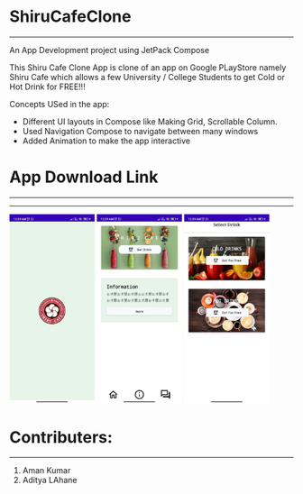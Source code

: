 # ShiruCafeClone
-------------------
An App Development project using JetPack Compose

This Shiru Cafe Clone App is clone of an app on Google PLayStore namely Shiru Cafe which allows a few University / College Students to get Cold or Hot Drink for FREE!!!

Concepts USed in the app:
- Different UI layouts in Compose like Making Grid, Scrollable Column.
- Used Navigation Compose to navigate between many windows
- Added Animation to make the app interactive

# App Download Link
--------------------
******
<p float="left">
  <img src="screenshots/splash.jpg"width=30% height=30%/>
  <img src="screenshots/home.jpg"width=30% height=30% /> 
  <img src="screenshots/selectdrink.jpg" width=30% height=30% />
</p>


# Contributers:
-----------------
1. Aman Kumar
2. Aditya LAhane

